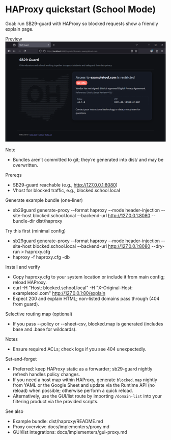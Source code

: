 # HAProxy quickstart (School Mode)

Goal: run SB29-guard with HAProxy so blocked requests show a friendly explain page.

Preview
![Explain page screenshot](../../screenshot-2025-08-09-204319.png)

Note
- Bundles aren’t committed to git; they’re generated into dist/ and may be overwritten.

Prereqs
- SB29-guard reachable (e.g., http://127.0.0.1:8080)
- Vhost for blocked traffic, e.g., blocked.school.local

Generate example bundle (one-liner)
- sb29guard generate-proxy --format haproxy --mode header-injection --site-host blocked.school.local --backend-url http://127.0.0.1:8080 --bundle-dir dist/haproxy

Try this first (minimal config)
- sb29guard generate-proxy --format haproxy --mode header-injection --site-host blocked.school.local --backend-url http://127.0.0.1:8080 --dry-run > haproxy.cfg
- haproxy -f haproxy.cfg -db

Install and verify
- Copy haproxy.cfg to your system location or include it from main config; reload HAProxy.
- curl -H "Host: blocked.school.local" -H "X-Original-Host: exampletool.com" http://127.0.0.1:80/explain
- Expect 200 and explain HTML; non-listed domains pass through (404 from guard).

Selective routing map (optional)
- If you pass --policy or --sheet-csv, blocked.map is generated (includes base and .base for wildcards).

Notes
- Ensure required ACLs; check logs if you see 404 unexpectedly.

Set-and-forget
- Preferred: keep HAProxy static as a forwarder; sb29-guard nightly refresh handles policy changes.
- If you need a host map within HAProxy, generate `blocked.map` nightly from YAML or the Google Sheet and update via the Runtime API (no reload) when possible; otherwise perform a quick reload.
- Alternatively, use the GUI/list route by importing `/domain-list` into your filtering product via the provided scripts.

See also
- Example bundle: dist/haproxy/README.md
- Proxy overview: docs/implementers/proxy.md
- GUI/list integrations: docs/implementers/gui-proxy.md
